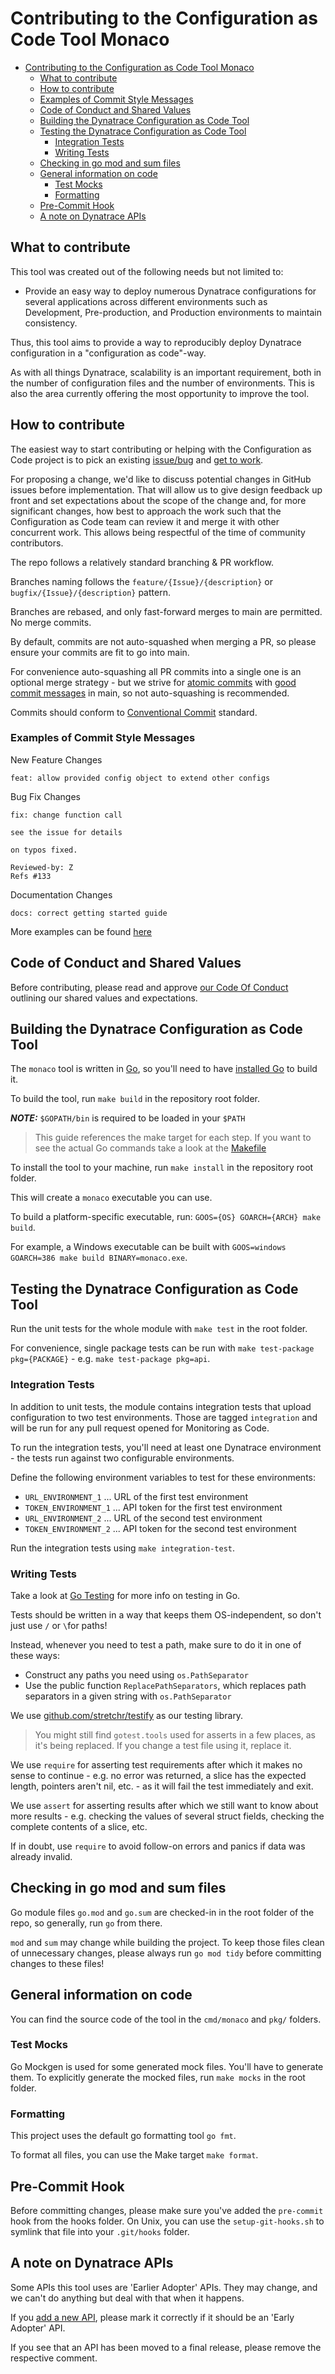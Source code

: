 # Contributing to the Configuration as Code Tool Monaco

- [Contributing to the Configuration as Code Tool Monaco](#contributing-to-the-configuration-as-code-tool-monaco)
  - [What to contribute](#what-to-contribute)
  - [How to contribute](#how-to-contribute)
  - [Examples of Commit Style Messages](#examples-of-commit-style-messages)
  - [Code of Conduct and Shared Values](#code-of-conduct-and-shared-values)
  - [Building the Dynatrace Configuration as Code Tool](#building-the-dynatrace-configuration-as-code-tool)
  - [Testing the Dynatrace Configuration as Code Tool](#testing-the-dynatrace-configuration-as-code-tool)
    - [Integration Tests](#integration-tests)
    - [Writing Tests](#writing-tests)
  - [Checking in go mod and sum files](#checking-in-go-mod-and-sum-files)
  - [General information on code](#general-information-on-code)
    - [Test Mocks](#test-mocks)
    - [Formatting](#formatting)
  - [Pre-Commit Hook](#pre-commit-hook)
  - [A note on Dynatrace APIs](#a-note-on-dynatrace-apis)

## What to contribute

This tool was created out of the following needs but not limited to:

* Provide an easy way to deploy numerous Dynatrace configurations for several applications across different environments such as Development, Pre-production, and Production environments to maintain consistency.

Thus, this tool aims to provide a way to reproducibly deploy Dynatrace configuration in a "configuration as code"-way.

As with all things Dynatrace, scalability is an important requirement, both in the number of configuration files and the number of environments.
This is also the area currently offering the most opportunity to improve the tool.

## How to contribute

The easiest way to start contributing or helping with the Configuration as Code project is to pick an existing [issue/bug](https://github.com/dynatrace/dynatrace-configuration-as-code/issues) and [get to work](#building-the-Dynatrace-Configuration-as-Code-Tool).

For proposing a change, we'd like to discuss potential changes in GitHub issues before implementation.
That will allow us to give design feedback up front and set expectations about the scope of the change and, for more significant changes, 
how best to approach the work such that the Configuration as Code team can review it and merge it with other concurrent work. 
This allows being respectful of the time of community contributors.

The repo follows a relatively standard branching & PR workflow.

Branches naming follows the `feature/{Issue}/{description}` or `bugfix/{Issue}/{description}` pattern.

Branches are rebased, and only fast-forward merges to main are permitted. No merge commits.

By default, commits are not auto-squashed when merging a PR, so please ensure your commits are fit to go into main.

For convenience auto-squashing all PR commits into a single one is an optional merge strategy - but we strive for [atomic commits](https://www.freshconsulting.com/insights/blog/atomic-commits/)
with [good commit messages](https://cbea.ms/git-commit/) in main, so not auto-squashing is recommended.

Commits should conform to  [Conventional Commit](https://www.conventionalcommits.org/) standard.

### Examples of Commit Style Messages

New Feature Changes
``` 
feat: allow provided config object to extend other configs
```

Bug Fix Changes
```
fix: change function call

see the issue for details

on typos fixed.

Reviewed-by: Z
Refs #133 
```

Documentation Changes
```
docs: correct getting started guide 
```

More examples can be found [here](https://www.conventionalcommits.org/en/v1.0.0/#examples)


## Code of Conduct and Shared Values

Before contributing, please read and approve [our Code Of Conduct](https://github.com/dynatrace/dynatrace-configuration-as-code/blob/main/CODE_OF_CONDUCT.md) outlining our shared values and expectations. 

## Building the Dynatrace Configuration as Code Tool

The `monaco` tool is written in [Go](https://golang.org/), so you'll need to have [installed Go](https://golang.org/dl/) to build it.

To build the tool, run `make build` in the repository root folder.

**_NOTE:_**  `$GOPATH/bin` is required to be loaded in your `$PATH`

> This guide references the make target for each step. If you want to see the actual Go commands take a look at the [Makefile](./Makefile)

To install the tool to your machine, run `make install` in the repository root folder.

This will create a `monaco` executable you can use.

To build a platform-specific executable, run: `GOOS={OS} GOARCH={ARCH} make build`.

For example, a Windows executable can be built with `GOOS=windows GOARCH=386 make build BINARY=monaco.exe`.

## Testing the Dynatrace Configuration as Code Tool

Run the unit tests for the whole module with `make test` in the root folder.

For convenience, single package tests can be run with `make test-package pkg={PACKAGE}` - e.g. `make test-package pkg=api`.

### Integration Tests

In addition to unit tests, the module contains integration tests that upload configuration to two test environments. Those are tagged `integration` and will be run for any pull request opened for Monitoring as Code.

To run the integration tests, you'll need at least one Dynatrace environment - the tests run against two configurable environments.

Define the following environment variables to test for these environments:
* `URL_ENVIRONMENT_1` ... URL of the first test environment
* `TOKEN_ENVIRONMENT_1` ... API token for the first test environment
* `URL_ENVIRONMENT_2` ... URL of the second test environment
* `TOKEN_ENVIRONMENT_2` ... API token for the second test environment

Run the integration tests using `make integration-test`.

### Writing Tests

Take a look at [Go Testing](https://golang.org/pkg/testing/) for more info on testing in Go.

Tests should be written in a way that keeps them OS-independent, so don't just use `/` or `\`for paths!

Instead, whenever you need to test a path, make sure to do it in one of these ways:

* Construct any paths you need using `os.PathSeparator`
* Use the public function `ReplacePathSeparators`, which replaces path separators in a given string with `os.PathSeparator`

We use [github.com/stretchr/testify](github.com/stretchr/testify) as our testing library.

> You might still find `gotest.tools` used for asserts in a few places, as it's being replaced. If you change a test file using it, replace it.
 
We use `require` for asserting test requirements after which it makes no sense to continue - e.g. no error was returned, a slice has the expected length, pointers aren't nil, etc. - as it will fail the test immediately and exit. 

We use `assert` for asserting results after which we still want to know about more results - e.g. checking the values of several struct fields, checking the complete contents of a slice, etc.

If in doubt, use `require` to avoid follow-on errors and panics if data was already invalid.

## Checking in go mod and sum files

Go module files `go.mod` and `go.sum` are checked-in in the root folder of the repo, so generally, run `go` from there.

`mod` and `sum` may change while building the project.
To keep those files clean of unnecessary changes, please always run `go mod tidy` before committing changes to these files!

## General information on code

You can find the source code of the tool in the `cmd/monaco` and `pkg/` folders.

### Test Mocks

Go Mockgen is used for some generated mock files.
You'll have to generate them.
To explicitly generate the mocked files, run `make mocks` in the root folder.

### Formatting

This project uses the default go formatting tool `go fmt`.

To format all files, you can use the Make target `make format`.

## Pre-Commit Hook

Before committing changes, please make sure you've added the `pre-commit` hook from the hooks folder.
On Unix, you can use the `setup-git-hooks.sh` to symlink that file into your `.git/hooks` folder.

## A note on Dynatrace APIs

Some APIs this tool uses are 'Earlier Adopter' APIs. They may change, and we can't do anything but deal with that when it happens.

If you [add a new API](./New_API.md), please mark it correctly if it should be an 'Early  Adopter' API.

If you see that an API has been moved to a final release, please remove the respective comment.

